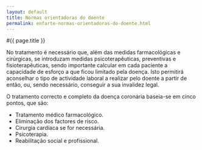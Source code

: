 ```yaml
---
layout: default
title: Normas orientadoras do doente
permalink: enfarte-normas-orientadoras-do-doente.html
---
```


#{{ page.title }}

No tratamento é necessário que, além das medidas farmacológicas e cirúrgicas, se intro­duzam medidas psicoterapêuticas, preventivas e fisioterapêuticas, sendo importante calcular em cada paciente a capacidade de esforço a que ficou limitado pela doença. Isto permitirá aconselhar o tipo de actividade laboral a realizar pelo doente a partir de então, ou, sendo necessário, conseguir a sua invalidez legal.

O tratamento correcto e completo da doença coronária baseia-se em cinco pontos, que são:

<ul>
	<li>Tratamento médico farmacológico.</li>
	<li>Eliminação dos factores de risco.</li>
	<li>Cirurgia cardíaca se for necessária.</li>
	<li>Psicoterapia.</li>
	<li>Reabilitação social e profissional.</li>
</ul>
